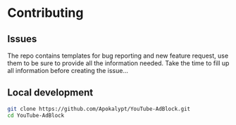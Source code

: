 # Contributing

## Issues
  
The repo contains templates for bug reporting and new feature request, use them to be sure to provide all the information needed.
Take the time to fill up all information before creating the issue...
  
## Local development
```bash
git clone https://github.com/Apokalypt/YouTube-AdBlock.git
cd YouTube-AdBlock
```
